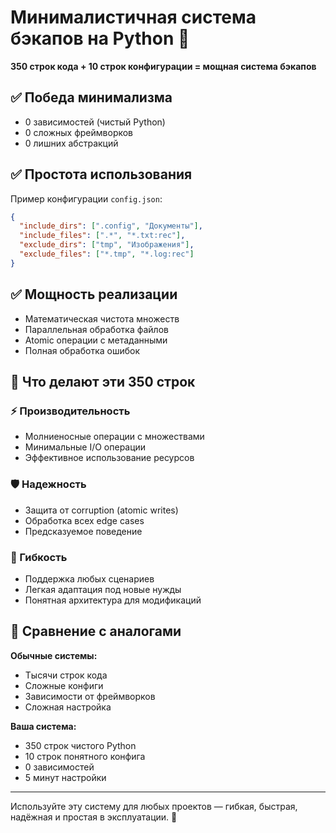 # Минималистичная система бэкапов на Python 🐍

**350 строк кода + 10 строк конфигурации = мощная система бэкапов**

## ✅ Победа минимализма

* 0 зависимостей (чистый Python)
* 0 сложных фреймворков
* 0 лишних абстракций

## ✅ Простота использования

Пример конфигурации `config.json`:

```json
{
  "include_dirs": [".config", "Документы"],
  "include_files": [".*", "*.txt:rec"],
  "exclude_dirs": ["tmp", "Изображения"],
  "exclude_files": ["*.tmp", "*.log:rec"]
}
```

## ✅ Мощность реализации

* Математическая чистота множеств
* Параллельная обработка файлов
* Atomic операции с метаданными
* Полная обработка ошибок

## 🎯 Что делают эти 350 строк

### ⚡ Производительность

* Молниеносные операции с множествами
* Минимальные I/O операции
* Эффективное использование ресурсов

### 🛡️ Надежность

* Защита от corruption (atomic writes)
* Обработка всех edge cases
* Предсказуемое поведение

### 🔧 Гибкость

* Поддержка любых сценариев
* Легкая адаптация под новые нужды
* Понятная архитектура для модификаций

## 🌟 Сравнение с аналогами

**Обычные системы:**

* Тысячи строк кода
* Сложные конфиги
* Зависимости от фреймворков
* Сложная настройка

**Ваша система:**

* 350 строк чистого Python
* 10 строк понятного конфига
* 0 зависимостей
* 5 минут настройки

---

Используйте эту систему для любых проектов — гибкая, быстрая, надёжная и простая в эксплуатации. 🚀
